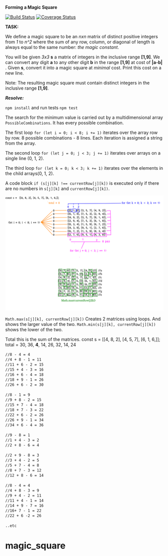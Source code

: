 **Forming a Magic
Square**

[![Build Status](https://travis-ci.org/linababenko/magic_square.svg?branch=master)](https://travis-ci.org/linababenko/magic_square)
[![Coverage Status](https://coveralls.io/repos/github/linababenko/magic_square/badge.svg?branch=master)](https://coveralls.io/github/linababenko/magic_square?branch=master)

**TASK:**

We define a magic square to be an _nxn_ matrix of distinct positive integers from _1_ to _n^2_ where the sum
of any row, column, or diagonal of length is always equal to the same number: _the magic constant_.

You will be given _3x3_ **s** a matrix of integers in the inclusive range **[1,9]**. We can convert any digit **a** to
any other digit **b** in the range **[1,9]** at cost of **|a-b|** . Given **s**, convert it into a magic square at _minimal_
cost. Print this cost on a new line.

Note: The resulting magic square must contain distinct integers in the inclusive range **[1,9]**.

_**Resolve:**_

`npm install` and run tests `npm test`

The search for the minimum value is carried out by a multidimensional array `PossibleCombinations`. It has every possible combination.

The first loop `for (let i = 0; i < 8; i += 1)` iterates over the array row by row. 8 possible combinations - 8 lines. Each iteration is assigned a string from the array.

The second loop `for (let j = 0; j < 3; j += 1)` iterates over arrays on a single line (0, 1, 2).

The third loop `for (let k = 0; k < 3; k += 1)` iterates over the elements in the child arrays(0, 1, 2).

A code block `if (s[j][k] !== currentRow[j][k])` is executed only if there are no numbers in `s[j][k]` and `currentRow[j][k])`.

![alt text](magic.png)


`Math.max(s[j][k], currentRow[j][k])` Creates 2 matrices using loops. And shows the larger value of the two.
`Math.min(s[j][k], currentRow[j][k])` shows the lower of the two.

Total this is the sum of the matrices.
const s =  [[4, 8, 2], [4, 5, 7], [6, 1, 6,]];
total = 30, 36, **4**, 14, 26, 32, 14, 24
        
    //8 - 4 = 4
    //4 + 8 - 1 = 11
    //11 + 6 - 2 = 15
    //15 + 4 - 3 = 16
    //16 + 6 - 4 = 18
    //18 + 9 - 1 = 26
    //26 + 6 - 2 = 30
    
    //8 - 1 = 9
    //9 + 8 - 2 = 15
    //15 + 7 - 4 = 18
    //18 + 7 - 3 = 22
    //22 + 6 - 2 = 26
    //26 + 9 - 1 = 34
    //34 + 6 - 4 = 36
    
    //9 - 8 = 1
    //1 + 4 - 3 = 2
    //2 + 8 - 6 = 4
    
    //2 + 9 - 8 = 3
    //3 + 4 - 2 = 5
    //5 + 7 - 4 = 8
    //8 + 7 - 3 = 12
    //12 + 8 - 6 = 14
    
    //8 - 4 = 4
    //4 + 8 - 3 = 9
    //9 + 4 - 2 = 11
    //11 + 4 - 1 = 14
    //14 + 9 - 7 = 16
    //16+ 7 - 1 = 22
    //22 + 6 -2 = 26
    
    ..etc

# magic_square
